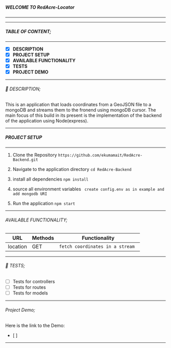 ##### WELCOME TO RedAcre-Locator
------------

------------

##### TABLE OF CONTENT;

------------

- [x] **DESCRIPTION**
- [x] **PROJECT SETUP**
- [x] **AVAILABLE FUNCTIONALITY**
- [x] **TESTS**
- [x] **PROJECT DEMO**

------------

###### :page_facing_up: DESCRIPTION;

This is an application that loads coordinates from a GeoJSON file to a mongoDB and streams them to the fronend using mongoDB cursor. The main focus of this build in its present is the implementation of the backend of the application using Node(express).

------------

##### PROJECT SETUP

------------

1. Clone the Repository
` https://github.com/ekumamait/RedAcre-Backend.git `

2. Navigate to the application directory
` cd RedAcre-Backend `

3. install all dependencies
` npm install `

4. source all environment variables
` create config.env as in example and add mongodb URI`

5. Run the application
` npm start `

------------

###### AVAILABLE FUNCTIONALITY;

| URL     | Methods | Functionality       |
| ------- | ------- | ------------------- |
| location | GET    | `fetch coordinates in a stream `  |


------------

###### :microscope: TESTS;

- [ ] Tests for controllers
- [ ] Tests for routes
- [ ] Tests for models

------------

###### Project Demo;

Here is the link to the Demo:
- [ ]

------------